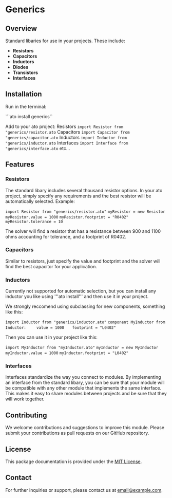 # Generics

## Overview

Standard libaries for use in your projects. These include:

- **Resistors**
- **Capacitors**
- **Inductors**
- **Diodes**
- **Transistors**
- **Interfaces**

## Installation
Run in the terminal:

```ato install generics``

Add to your ato project:
Resistors   ```import Resistor from "generics/resistor.ato```
Capacitors  ```import Capacitor from "generics/capacitor.ato```
Inductors   ```import Inductor from "generics/inductor.ato```
Interfaces  ```import Interface from "generics/interface.ato```
etc...

## Features
### Resistors
The standard libary includes several thousand resistor options. In your ato project, simply specify any requirements and the best resistor will be automatically selected.
Example:

```import Resistor from "generics/resistor.ato"```
```myResistor = new Resistor```
```myResistor.value = 1000```
```myResistor.footprint = "R0402"```
```myResistor.tolerance = 10```

The solver will find a resistor that has a resistance between 900 and 1100 ohms accounting for tolerance, and a footprint of R0402.

### Capacitors
Similar to resistors, just specify the value and footprint and the solver will find the best capacitor for your application.

### Inductors
Currently not supported for automatic selection, but you can install any inductor you like using '''ato install''' and then use it in your project.

We strongly reccomend using subclassing for new components, something like this:

```import Inductor from "generics/inductor.ato"```
```component MyInductor from Inductor:```
```    value = 1000```
```    footprint = "L0402" ```

Then you can use it in your project like this:

```import MyInductor from "myInductor.ato"```
```myInductor = new MyInductor```
```myInductor.value = 1000```
```myInductor.footprint = "L0402"```

### Interfaces
Interfaces standardize the way you connect to modules. By implementing an interface from the standard libary, you can be sure that your module will be compatible with any other module that implements the same interface. This makes it easy to share modules between projects and be sure that they will work together.

## Contributing

We welcome contributions and suggestions to improve this module. Please submit your contributions as pull requests on our GitHub repository.

## License

This package documentation is provided under the [MIT License](#).

## Contact

For further inquiries or support, please contact us at [email@example.com](mailto:email@example.com).
